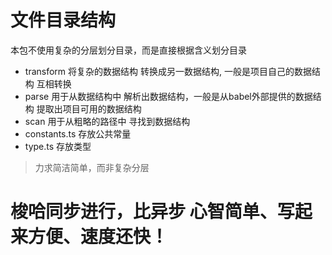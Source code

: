 # 文件目录结构
本包不使用复杂的分层划分目录，而是直接根据含义划分目录

+ transform 将复杂的数据结构 转换成另一数据结构, 一般是项目自己的数据结构 互相转换
+ parse 用于从数据结构中 解析出数据结构，一般是从babel外部提供的数据结构 提取出项目可用的数据结构
+ scan 用于从粗略的路径中 寻找到数据结构
+ constants.ts 存放公共常量
+ type.ts 存放类型

> 力求简洁简单，而非复杂分层

# 梭哈同步进行，比异步 心智简单、写起来方便、速度还快！
